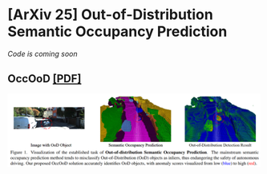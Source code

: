 # [ArXiv 25] Out-of-Distribution Semantic Occupancy Prediction
*Code is coming soon*
## OccOoD [[PDF]](URL "file:///D:/11200/WeChat%20Files/wxid_9mi439miqkfm22/FileStorage/File/2025-06/OccOoD_arXiv(1).pdf")
![visualization](https://github.com/7uHeng/OccOoD/blob/main/asserts/Visualization.png)
